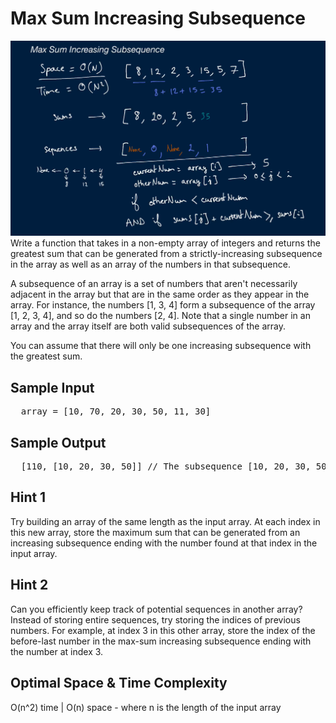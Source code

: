 # Max Sum Increasing Subsequence

![](max_sum_increasing_subsequence.PNG)
  Write a function that takes in a non-empty array of integers and returns the
  greatest sum that can be generated from a strictly-increasing subsequence in
  the array as well as an array of the numbers in that subsequence.

  A subsequence of an array is a set of numbers that aren't necessarily adjacent
  in the array but that are in the same order as they appear in the array. For
  instance, the numbers [1, 3, 4] form a subsequence of the array
  [1, 2, 3, 4], and so do the numbers [2, 4]. Note
  that a single number in an array and the array itself are both valid
  subsequences of the array.

  You can assume that there will only be one increasing subsequence with the
  greatest sum.

## Sample Input

<pre>
  array = [10, 70, 20, 30, 50, 11, 30]
</pre>

## Sample Output

<pre>
  [110, [10, 20, 30, 50]] // The subsequence [10, 20, 30, 50] is strictly increasing and yields the greatest sum: 110.
</pre>

## Hint 1

  Try building an array of the same length as the input array. At each index in this new array, store the maximum sum that can be generated from an increasing subsequence ending with the number found at that index in the input array.

## Hint 2

  Can you efficiently keep track of potential sequences in another array? Instead of storing entire sequences, try storing the indices of previous numbers. For example, at index 3 in this other array, store the index of the before-last number in the max-sum increasing subsequence ending with the number at index 3.

## Optimal Space & Time Complexity

  O(n^2) time | O(n) space - where n is the length of the input array
